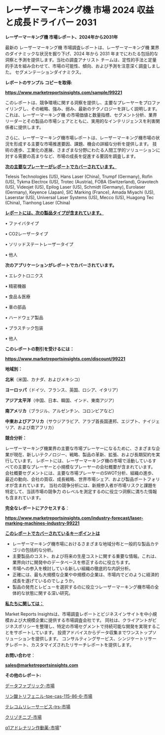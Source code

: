 # レーザーマーキング機 市場 2024 収益と成長ドライバー 2031

<strong>レーザーマーキング機 市場レポート、2024年から2031年</strong>

最新の レーザーマーキング機 市場調査レポートは、レーザーマーキング機 業界のダイナミックな状況を掘り下げ、2024 年から 2031 年までにわたる包括的な洞察と予測を提供します。当社の調査アナリスト チームは、定性的手法と定量的手法を組み合わせて、市場の可能性、傾向、および予測を注意深く調査しました。 セグメンテーションダイナミクス。



<strong>レポートのサンプル コピーを取得:</strong> <a href=https://www.marketreportsinsights.com/sample/99221>

<strong><u>https://www.marketreportsinsights.com/sample/99221</u></strong></a>

このレポートは、競争環境に関する洞察を提供し、主要なプレーヤーをプロファイリングし、その戦略、強み、弱み、最新のテクノロジーを詳しく説明します。 これは、レーザーマーキング機 の市場価値と数量指標、セグメント分析、業界リーダーとその製品の市場シェアとともに、実用的なインテリジェンスを利害関係者に提供します。

さらに、レーザーマーキング機市場レポートは、レーザーマーキング機市場の状況を形成する主要な市場推進要因、課題、機会の詳細な分析を提供します。 技術の進歩、工業化の進展、さまざまな分野にわたる人間工学的ソリューションに対する需要の高まりなど、市場の成長を促進する要因を調査します。



<strong><u>次の主要なプレーヤーがレポートでカバーされています。</u></strong>

Telesis Technologies (US), Hans Laser (China), Trumpf (Germany), Rofin (US), Tykma Electrox (US), Trotec (Austria), FOBA (Switzerland), Gravotech (US), Videojet (US), Epilog Laser (US), Schmidt (Germany), Eurolaser (Germany), Keyence (Japan), SIC Marking (France), Amada Miyachi (US), Laserstar (US), Universal Laser Systems (US), Mecco (US), Huagong Tec (China), Tianhong Laser (China)



<strong><u><b>レポートには、次の製品タイプが含まれています。</b></u></strong>

• ファイバタイプ

• CO2レーザータイプ

• ソリッドステートレーザータイプ

• 他人



<strong><b>次のアプリケーションがレポートでカバーされています。</b></strong>

• エレクトロニクス

• 精密機器

• 食品＆医療

• 車の部品

• ハードウェア製品

• プラスチック包装

• 他人



<strong><b>このレポートの割引を受けるには：</b></strong><a href=https://www.marketreportsinsights.com/discount/99221>

<strong><u>https://www.marketreportsinsights.com/discount/99221</u></strong></a>



<strong>地域別：</strong>



<strong>北米</strong>（米国、カナダ、およびメキシコ）



<strong>ヨーロッパ</strong>（ドイツ、フランス、英国、ロシア、イタリア）



<strong>アジア太平洋</strong>（中国、日本、韓国、インド、東南アジア）



<strong>南アメリカ</strong>（ブラジル、アルゼンチン、コロンビアなど）



<strong>中東およびアフリカ</strong>（サウジアラビア、アラブ首長国連邦、エジプト、ナイジェリア、および南アフリカ）



<strong>競合分析：</strong>

レーザーマーキング機業界の主要な市場プレーヤーになるために、さまざまな企業が現在、新しいテクノロジー、戦略、製品の革新、拡張、および長期契約を実行しています。 レポートには、レーザーマーキング機の市場で活動しているすべての主要なプレーヤーと小規模なプレーヤーの会社概要が含まれています。 会社概要セグメントには、主要な市場プレーヤーのSWOT分析、組織の進歩、最近の動向、会社の買収、成長戦略、世界市場シェア、および製品ポートフォリオが含まれています。 当社の競争分析には、新規参入者が市場リスクと課題を特定して、当該市場の競争力 のレベルを測定するのに役立つ洞察に満ちた情報も含まれています。



<strong>完全なレポートにアクセスする</strong>：

<a href=https://www.marketreportsinsights.com/industry-forecast/laser-marking-machines-industry-99221>

<strong><u>https://www.marketreportsinsights.com/industry-forecast/laser-marking-machines-industry-99221</u></strong></a>



<strong><u><b>このレポートでカバーされているキーポイントは</b></u></strong>
<ul>
  <li>レーザーマーキング機市場におけるさまざまな地域分布と一般的な製品カテゴリの包括的な分析。</li>
  <li>主要製品のコスト、および将来の生産コストに関する重要な情報。これは、業界向けに開発中のデータベースを修正するのに役立ちます。</li>
  <li>市場への参入を検討している新しい組織の徹底的な内訳分析。</li>
  <li>正確には、最も大規模な企業や中規模の企業は、市場内でどのように経済的成長を遂げているのでしょうか。</li>
  <li>製品の発売とレビューを選択するのに役立つレーザーマーキング機市場の全体的な状態に関する深い研究。</li>
</ul>


<strong><u><b>私たちに関しては：</b></u></strong>

Market Reports Insightsは、市場調査レポートとビジネスインサイトを中小規模および大規模企業に提供する市場調査会社です。 同社は、クライアントがビジネスポリシーを整理し、特定の市場セグメントで持続可能な開発を実現することをサポートしています。 投資アドバイスからデータ収集までワンストップソリューションを提供します。 コンサルティングサービス、シンジケートリサーチレポート、カスタマイズされたリサーチレポートを提供します。



<strong><b>お問い合わせ</b></strong>：

<a href=mailto:sales@marketreportsinsights.com>

<strong><u>sales@marketreportsinsights.com</u></strong></a>



<strong>その他のレポート:</strong>

<a href=https://www.linkedin.com/pulse/データファブリック-市場-2023-swot-分析と成長率-2030-analytics-achievers-24-analysis-cgvgf/>データファブリック-市場</a>

<a href=https://www.linkedin.com/pulse/リン酸トリフェニル-tpe-cas-115-86-6-市場-2023-収益と成長ドライバー-2030-pr-news-hub-6ycbf/>リン酸トリフェニル-tpe-cas-115-86-6-市場</a>

<a href=https://www.linkedin.com/pulse/テレコムリレーサービス-trs-市場-2030-年までの需要に焦点を当てた-gvhff/>テレコムリレーサービス-trs-市場</a>

<a href=https://www.linkedin.com/pulse/クリゾチニブ-市場-2023-総合分析と事業成長戦略-2030-data-dive-discoveries-24-analysis-gafbf/>クリゾチニブ-市場</a>

<a href=https://www.linkedin.com/pulse/α1アドレナリン作動薬-市場-2023-収益と成長ドライバー-2030-v3onf/>α1アドレナリン作動薬-市場</a>"
